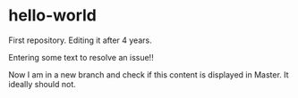 # hello-world
First repository. Editing it after 4 years.

Entering some text to resolve an issue!!

Now I am in a new branch and check if this content is displayed in Master. It ideally should not.
